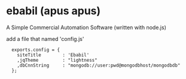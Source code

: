 ebabil (apus apus)
======

A Simple Commercial Automation Software (written with node.js)


add a file that named 'config.js'
``` 
  exports.config = { 
    siteTitle        : 'Ebabil' 
    ,jqTheme         : "lightness" 
    ,dbCnnString     : "mongodb://user:pwd@mongodbhost/mongodbdb" 
  }; 
```
